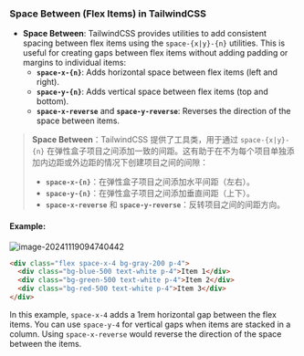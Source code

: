 ### Space Between (Flex Items) in TailwindCSS

- **Space Between**: TailwindCSS provides utilities to add consistent spacing between flex items using the `space-{x|y}-{n}` utilities. This is useful for creating gaps between flex items without adding padding or margins to individual items:
  - **`space-x-{n}`**: Adds horizontal space between flex items (left and right).
  - **`space-y-{n}`**: Adds vertical space between flex items (top and bottom).
  - **`space-x-reverse`** and **`space-y-reverse`**: Reverses the direction of the space between items.

> **Space Between**：TailwindCSS 提供了工具类，用于通过 `space-{x|y}-{n}` 在弹性盒子项目之间添加一致的间距。这有助于在不为每个项目单独添加内边距或外边距的情况下创建项目之间的间隙：
> - **`space-x-{n}`**：在弹性盒子项目之间添加水平间距（左右）。
> - **`space-y-{n}`**：在弹性盒子项目之间添加垂直间距（上下）。
> - **`space-x-reverse`** 和 **`space-y-reverse`**：反转项目之间的间距方向。

#### Example:

![image-20241119094740442](C:\Users\10691\AppData\Roaming\Typora\typora-user-images\image-20241119094740442.png)

```html
<div class="flex space-x-4 bg-gray-200 p-4">
  <div class="bg-blue-500 text-white p-4">Item 1</div>
  <div class="bg-green-500 text-white p-4">Item 2</div>
  <div class="bg-red-500 text-white p-4">Item 3</div>
</div>
```

In this example, `space-x-4` adds a 1rem horizontal gap between the flex items. You can use `space-y-4` for vertical gaps when items are stacked in a column. Using `space-x-reverse` would reverse the direction of the space between the items.